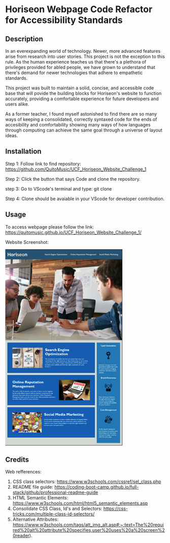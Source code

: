 # Horiseon Webpage Code Refactor for Accessibility Standards

## Description

In an everexpanding world of technology. Newer, more advanced features arise from research into user stories. This project is not the exception to this rule. As the human experience teaches us that there's a plethora of privileges provided for abled people, we have grown to understand that there's demand for newer technologies that adhere to empathetic standards.  

This project was built to maintain a solid, concise, and accessible code base that will povide the building blocks for Horiseon's website to function accurately, providing a comfortable experience for future developers and users alike.

As a former teacher, I found myself astonished to find there are so many ways of keeping a consolidated, correctly syntaxed code for the ends of accesibility and comfortability showing many ways of how languages through computing can achieve the same goal through a universe of layout ideas.

## Installation

Step 1: Follow link to find repository:
https://github.com/QuitoMusic/UCF_Horiseon_Website_Challenge_1

Step 2: Click the button that says Code and clone the repository.

step 3: Go to VScode's terminal and type: git clone <Paste clone here>

Step 4: Clone should be avaiable in your VScode for developer contribution.

## Usage

To access webpage please follow the link:
https://quitomusic.github.io/UCF_Horiseon_Website_Challenge_1/

Website Screenshot:

![Horiseon Webpage Screenshot](./Assets/images/Screenshot.png)

## Credits

Web refferences:

1. CSS class selectors: https://www.w3schools.com/cssref/sel_class.php
2. README file guide: https://coding-boot-camp.github.io/full-stack/github/professional-readme-guide
3. HTML Semantic Elements: https://www.w3schools.com/html/html5_semantic_elements.asp
4. Consolidate CSS Class, Id's and Selectors: https://css-tricks.com/multiple-class-id-selectors/
5. Alternative Attributes: https://www.w3schools.com/tags/att_img_alt.asp#:~:text=The%20required%20alt%20attribute%20specifies,user%20uses%20a%20screen%20reader).